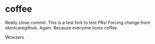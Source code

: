 # coffee

Really close commit.
This is a test fork to test PRs! Forcing change from idontcaregithub. Again.
Because everyone loves coffee.

Wowzers.
